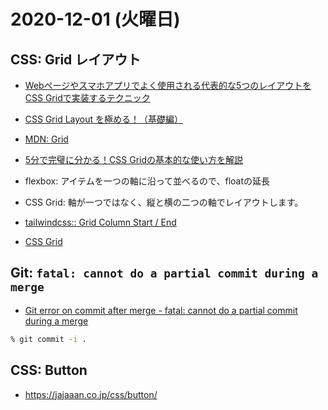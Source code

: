 # 2020-12-01 (火曜日)

## CSS: Grid レイアウト

- [Webページやスマホアプリでよく使用される代表的な5つのレイアウトをCSS Gridで実装するテクニック](https://coliss.com/articles/build-websites/operation/css/css-grid-with-5-layouts.html)

- [CSS Grid Layout を極める！（基礎編）](https://qiita.com/kura07/items/e633b35e33e43240d363)

- [MDN: Grid](https://developer.mozilla.org/ja/docs/Web/CSS/CSS_Grid_Layout/Basic_Concepts_of_Grid_Layout)

- [5分で完璧に分かる！CSS Gridの基本的な使い方を解説](https://coliss.com/articles/build-websites/operation/css/learn-css-grid-in-5-minutes.html)

- flexbox: アイテムを一つの軸に沿って並べるので、floatの延長
- CSS Grid: 軸が一つではなく、縦と横の二つの軸でレイアウトします。

- [tailwindcss:: Grid Column Start / End](https://tailwindcss.com/docs/grid-column)
- [CSS Grid](https://iseed.jp/css3-grid/)

## Git: `fatal: cannot do a partial commit during a merge`

- [Git error on commit after merge - fatal: cannot do a partial commit during a merge](https://stackoverflow.com/questions/5827944/git-error-on-commit-after-merge-fatal-cannot-do-a-partial-commit-during-a-mer)


~~~bash
% git commit -i .
~~~

## CSS: Button

- https://jajaaan.co.jp/css/button/